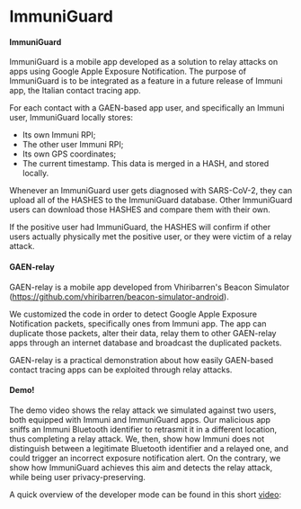 # ImmuniGuard
#### ImmuniGuard
ImmuniGuard is a mobile app developed as a solution to relay attacks on apps using Google Apple Exposure Notification.
The purpose of ImmuniGuard is to be integrated as a feature in a future release of Immuni app, the Italian contact tracing app.

For each contact with a GAEN-based app user, and specifically an Immuni user, ImmuniGuard locally stores:
* Its own Immuni RPI;
* The other user Immuni RPI;
* Its own GPS coordinates;
* The current timestamp.
This data is merged in a HASH, and stored locally.

Whenever an ImmuniGuard user gets diagnosed with SARS-CoV-2, they can upload all of the HASHES to the ImmuniGuard database.
Other ImmuniGuard users can download those HASHES and compare them with their own.

If the positive user had ImmuniGuard, the HASHES will confirm if other users actually physically met the positive user, or they were victim of a relay attack.

#### GAEN-relay
GAEN-relay is a mobile app developed from Vhiribarren's Beacon Simulator (https://github.com/vhiribarren/beacon-simulator-android).

We customized the code in order to detect Google Apple Exposure Notification packets, specifically ones from Immuni app. The app can duplicate those packets, alter their data, relay them to other GAEN-relay apps through an internet database and broadcast the duplicated packets.

GAEN-relay is a practical demonstration about how easily GAEN-based contact tracing apps can be exploited through relay attacks.

#### Demo!

The demo video shows the relay attack we simulated against two users, both equipped with Immuni and ImmuniGuard apps. Our malicious app sniffs an Immuni Bluetooth identifier to retrasmit it in a different location, thus completing a relay attack. We, then, show how Immuni does not distinguish between a legitimate Bluetooth identifier and a relayed one, and could trigger an incorrect exposure notification alert. On the contrary, we show how ImmuniGuard achieves this aim and detects the relay attack, while being user privacy-preserving. 

A quick overview of the developer mode can be found in this short [video](https://github.com/SPRITZ-Research-Group/ImmuniGuard/blob/main/immuniguard-demo.avi):
